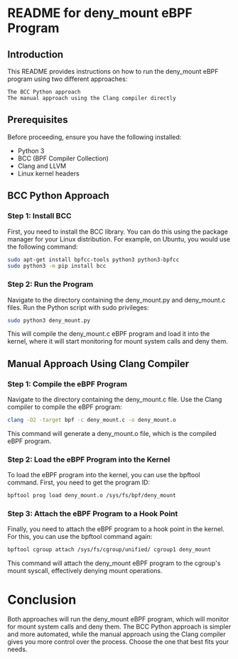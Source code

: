 # README for deny_mount eBPF Program
## Introduction

This README provides instructions on how to run the deny_mount eBPF program using two different approaches:

    The BCC Python approach
    The manual approach using the Clang compiler directly

## Prerequisites

Before proceeding, ensure you have the following installed:

  -  Python 3
  -  BCC (BPF Compiler Collection)
  -  Clang and LLVM
  -  Linux kernel headers

## BCC Python Approach
### Step 1: Install BCC

First, you need to install the BCC library. You can do this using the package manager for your Linux distribution. For example, on Ubuntu, you would use the following command:
```bash
sudo apt-get install bpfcc-tools python3 python3-bpfcc
sudo python3 -m pip install bcc
```

### Step 2: Run the Program
Navigate to the directory containing the deny_mount.py and deny_mount.c files. Run the Python script with sudo privileges:
```bash
sudo python3 deny_mount.py
```
This will compile the deny_mount.c eBPF program and load it into the kernel, where it will start monitoring for mount system calls and deny them.

## Manual Approach Using Clang Compiler
### Step 1: Compile the eBPF Program
Navigate to the directory containing the deny_mount.c file. Use the Clang compiler to compile the eBPF program:
```bash
clang -O2 -target bpf -c deny_mount.c -o deny_mount.o
```
This command will generate a deny_mount.o file, which is the compiled eBPF program.
### Step 2: Load the eBPF Program into the Kernel
To load the eBPF program into the kernel, you can use the bpftool command. First, you need to get the program ID:
```bash
bpftool prog load deny_mount.o /sys/fs/bpf/deny_mount
```

### Step 3: Attach the eBPF Program to a Hook Point

Finally, you need to attach the eBPF program to a hook point in the kernel. For this, you can use the bpftool command again:

```bash
bpftool cgroup attach /sys/fs/cgroup/unified/ cgroup1 deny_mount
```
This command will attach the deny_mount eBPF program to the cgroup's mount syscall, effectively denying mount operations.

# Conclusion
Both approaches will run the deny_mount eBPF program, which will monitor for mount system calls and deny them. The BCC Python approach is simpler and more automated, while the manual approach using the Clang compiler gives you more control over the process. Choose the one that best fits your needs.